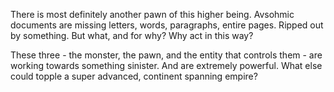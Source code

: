There is most definitely another pawn of this higher being. Avsohmic documents are missing letters, words, paragraphs, entire pages. Ripped out by something. But what, and for why? Why act in this way?

These three - the monster, the pawn, and the entity that controls them - are working towards something sinister. And are extremely powerful. What else could topple a super advanced, continent spanning empire?